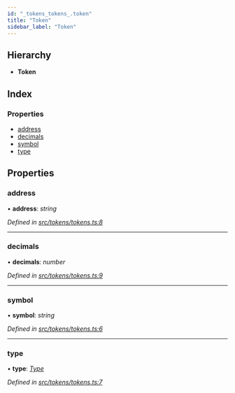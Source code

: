 ```yaml
---
id: "_tokens_tokens_.token"
title: "Token"
sidebar_label: "Token"
---
```


## Hierarchy

* **Token**

## Index

### Properties

* [address](_tokens_tokens_.token.md#address)
* [decimals](_tokens_tokens_.token.md#decimals)
* [symbol](_tokens_tokens_.token.md#symbol)
* [type](_tokens_tokens_.token.md#type)

## Properties

###  address

• **address**: *string*

*Defined in [src/tokens/tokens.ts:8](https://github.com/comit-network/comit-js-sdk/blob/a4cf34a/src/tokens/tokens.ts#L8)*

___

###  decimals

• **decimals**: *number*

*Defined in [src/tokens/tokens.ts:9](https://github.com/comit-network/comit-js-sdk/blob/a4cf34a/src/tokens/tokens.ts#L9)*

___

###  symbol

• **symbol**: *string*

*Defined in [src/tokens/tokens.ts:6](https://github.com/comit-network/comit-js-sdk/blob/a4cf34a/src/tokens/tokens.ts#L6)*

___

###  type

• **type**: *[Type](../modules/_tokens_tokens_.md#type)*

*Defined in [src/tokens/tokens.ts:7](https://github.com/comit-network/comit-js-sdk/blob/a4cf34a/src/tokens/tokens.ts#L7)*
